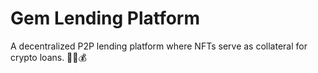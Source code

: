 # Gem Lending Platform

A decentralized P2P lending platform where NFTs serve as collateral for crypto loans. 💎🔄💰

